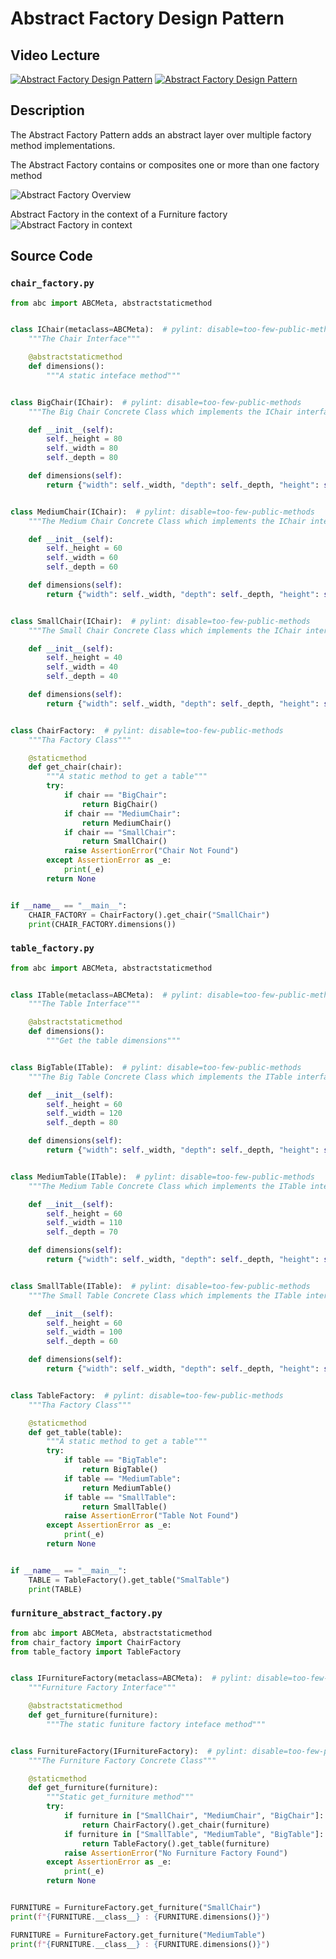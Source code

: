 # Abstract Factory Design Pattern

## Video Lecture

<a id="skillShareVideoLink" href="https://skl.sh/34SM2Xg" target="_blank" title="Abstract Factory Design Pattern"><img src="/img/skillshare_btn_sm.gif" alt="Abstract Factory Design Pattern"/></a> 
<a id="udemyVideoLink" href="https://www.udemy.com/course/design-patterns-in-python/learn/lecture/16396782/?referralCode=7493DBBBF97FF2B0D24D" target="_blank" title="Abstract Factory Design Pattern"><img src="/img/udemy_btn_sm.gif" alt="Abstract Factory Design Pattern"/></a>

## Description

The Abstract Factory Pattern adds an abstract layer over multiple factory method implementations.

The Abstract Factory contains or composites one or more than one factory method

![Abstract Factory Overview](abstract_factory.png)

Abstract Factory in the context of a Furniture factory ![Abstract Factory in context](abstract_factory_furniture.png)

## Source Code

### **`chair_factory.py`**
```python
from abc import ABCMeta, abstractstaticmethod


class IChair(metaclass=ABCMeta):  # pylint: disable=too-few-public-methods
    """The Chair Interface"""

    @abstractstaticmethod
    def dimensions():
        """A static inteface method"""


class BigChair(IChair):  # pylint: disable=too-few-public-methods
    """The Big Chair Concrete Class which implements the IChair interface"""

    def __init__(self):
        self._height = 80
        self._width = 80
        self._depth = 80

    def dimensions(self):
        return {"width": self._width, "depth": self._depth, "height": self._height}


class MediumChair(IChair):  # pylint: disable=too-few-public-methods
    """The Medium Chair Concrete Class which implements the IChair interface"""

    def __init__(self):
        self._height = 60
        self._width = 60
        self._depth = 60

    def dimensions(self):
        return {"width": self._width, "depth": self._depth, "height": self._height}


class SmallChair(IChair):  # pylint: disable=too-few-public-methods
    """The Small Chair Concrete Class which implements the IChair interface"""

    def __init__(self):
        self._height = 40
        self._width = 40
        self._depth = 40

    def dimensions(self):
        return {"width": self._width, "depth": self._depth, "height": self._height}


class ChairFactory:  # pylint: disable=too-few-public-methods
    """Tha Factory Class"""

    @staticmethod
    def get_chair(chair):
        """A static method to get a table"""
        try:
            if chair == "BigChair":
                return BigChair()
            if chair == "MediumChair":
                return MediumChair()
            if chair == "SmallChair":
                return SmallChair()
            raise AssertionError("Chair Not Found")
        except AssertionError as _e:
            print(_e)
        return None


if __name__ == "__main__":
    CHAIR_FACTORY = ChairFactory().get_chair("SmallChair")
    print(CHAIR_FACTORY.dimensions())
```

### **`table_factory.py`**
```python
from abc import ABCMeta, abstractstaticmethod


class ITable(metaclass=ABCMeta):  # pylint: disable=too-few-public-methods
    """The Table Interface"""

    @abstractstaticmethod
    def dimensions():
        """Get the table dimensions"""


class BigTable(ITable):  # pylint: disable=too-few-public-methods
    """The Big Table Concrete Class which implements the ITable interface"""

    def __init__(self):
        self._height = 60
        self._width = 120
        self._depth = 80

    def dimensions(self):
        return {"width": self._width, "depth": self._depth, "height": self._height}


class MediumTable(ITable):  # pylint: disable=too-few-public-methods
    """The Medium Table Concrete Class which implements the ITable interface"""

    def __init__(self):
        self._height = 60
        self._width = 110
        self._depth = 70

    def dimensions(self):
        return {"width": self._width, "depth": self._depth, "height": self._height}


class SmallTable(ITable):  # pylint: disable=too-few-public-methods
    """The Small Table Concrete Class which implements the ITable interface"""

    def __init__(self):
        self._height = 60
        self._width = 100
        self._depth = 60

    def dimensions(self):
        return {"width": self._width, "depth": self._depth, "height": self._height}


class TableFactory:  # pylint: disable=too-few-public-methods
    """Tha Factory Class"""

    @staticmethod
    def get_table(table):
        """A static method to get a table"""
        try:
            if table == "BigTable":
                return BigTable()
            if table == "MediumTable":
                return MediumTable()
            if table == "SmallTable":
                return SmallTable()
            raise AssertionError("Table Not Found")
        except AssertionError as _e:
            print(_e)
        return None


if __name__ == "__main__":
    TABLE = TableFactory().get_table("SmalTable")
    print(TABLE)

```

### **`furniture_abstract_factory.py`**
```python
from abc import ABCMeta, abstractstaticmethod
from chair_factory import ChairFactory
from table_factory import TableFactory


class IFurnitureFactory(metaclass=ABCMeta):  # pylint: disable=too-few-public-methods
    """Furniture Factory Interface"""

    @abstractstaticmethod
    def get_furniture(furniture):
        """The static funiture factory inteface method"""


class FurnitureFactory(IFurnitureFactory):  # pylint: disable=too-few-public-methods
    """The Furniture Factory Concrete Class"""

    @staticmethod
    def get_furniture(furniture):
        """Static get_furniture method"""
        try:
            if furniture in ["SmallChair", "MediumChair", "BigChair"]:
                return ChairFactory().get_chair(furniture)
            if furniture in ["SmallTable", "MediumTable", "BigTable"]:
                return TableFactory().get_table(furniture)
            raise AssertionError("No Furniture Factory Found")
        except AssertionError as _e:
            print(_e)
        return None


FURNITURE = FurnitureFactory.get_furniture("SmallChair")
print(f"{FURNITURE.__class__} : {FURNITURE.dimensions()}")

FURNITURE = FurnitureFactory.get_furniture("MediumTable")
print(f"{FURNITURE.__class__} : {FURNITURE.dimensions()}")

```